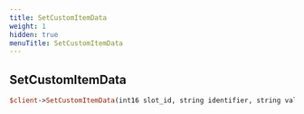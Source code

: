 ```yaml
---
title: SetCustomItemData
weight: 1
hidden: true
menuTitle: SetCustomItemData
---
```

## SetCustomItemData
```perl
$client->SetCustomItemData(int16 slot_id, string identifier, string value)
```